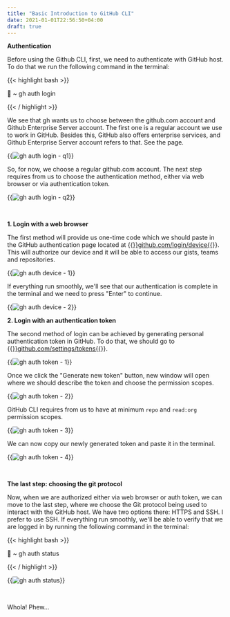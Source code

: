 ```yaml
---
title: "Basic Introduction to GitHub CLI"
date: 2021-01-01T22:56:50+04:00
draft: true
---
```


**Authentication**

Before using the Github CLI, first, we need to authenticate with GitHub host. To do that we run the following command in the terminal:

{{< highlight bash >}}

🚀 ~ gh auth login

{{< / highlight >}}

We see that gh wants us to choose between the github.com account and Github Enterprise Server account. The first one is a regular account we use to work in GitHub. Besides this, GitHub also offers enterprise services, and Github Enterprise Server account refers to that. See the page.

{{<img src="https://res.cloudinary.com/oorkan/image/upload/v1609535399/blog/img/topics/git/github_cli_setup/gh_auth_login-q1_dfqlep.png" alt="gh auth login - q1" loading="lazy">}}

So, for now, we choose a regular github.com account. The next step requires from us to choose the authentication method, either via web browser or via authentication token.

{{<img src="https://res.cloudinary.com/oorkan/image/upload/v1609533486/blog/img/topics/git/github_cli_setup/gh_auth_login-q2_xoypye.png" alt="gh auth login - q2" loading="lazy">}}

&nbsp;

**1. Login with a web browser**

The first method will provide us one-time code which we should paste in the GitHub authentication page located at {{<a href="https://github.com/login/device" target="_blank" rel="noopener noreferrer">}}github.com/login/device{{</a>}}. This will authorize our device and it will be able to access our gists, teams and repositories. 

{{<img src="https://res.cloudinary.com/oorkan/image/upload/v1609546405/blog/img/topics/git/github_cli_setup/gh_auth_device-1_q8jyet.png" alt="gh auth device - 1" loading="lazy">}}

If everything run smoothly, we'll see that our authentication is complete in the terminal and we need to press "Enter" to continue.

{{<img src="https://res.cloudinary.com/oorkan/image/upload/v1609546561/blog/img/topics/git/github_cli_setup/gh_auth_device-2_ea6swc.png" alt="gh auth device - 2" loading="lazy">}}

**2. Login with an authentication token**

The second method of login can be achieved by generating personal authentication token in GitHub. To do that, we should go to {{<a href="https://github.com/settings/tokens" target="_blank" rel="noopener noreferrer">}}github.com/settings/tokens{{</a>}}.

{{<img src="https://res.cloudinary.com/oorkan/image/upload/v1609547977/blog/img/topics/git/github_cli_setup/gh_auth_token-1_bo1zak.png" alt="gh auth token - 1" loading="lazy">}}

Once we click the "Generate new token" button, new window will open where we should describe the token and choose the permission scopes.

{{<img src="https://res.cloudinary.com/oorkan/image/upload/v1609632632/blog/img/topics/git/github_cli_setup/gh_auth_token-2_fss1q2.png" alt="gh auth token - 2" loading="lazy">}}

GitHub CLI requires from us to have at minimum `repo` and `read:org` permission scopes.

{{<img src="https://res.cloudinary.com/oorkan/image/upload/v1609633287/blog/img/topics/git/github_cli_setup/gh_auth_token-3_awuzxb.png" alt="gh auth token - 3" loading="lazy">}}

We can now copy our newly generated token and paste it in the terminal.

{{<img src="https://res.cloudinary.com/oorkan/image/upload/v1609633886/blog/img/topics/git/github_cli_setup/gh_auth_token-4_xjoqli.png" alt="gh auth token - 4" loading="lazy">}}

&nbsp;

**The last step: choosing the git protocol**

Now, when we are authorized either via web browser or auth token, we can move to the last step, where we choose the Git protocol being used to interact with the GitHub host. We have two options there: HTTPS and SSH. I prefer to use SSH. If everything run smoothly, we'll be able to verify that we are logged in by running the following command in the terminal:

{{< highlight bash >}}

🚀 ~ gh auth status

{{< / highlight >}}

{{<img src="https://res.cloudinary.com/oorkan/image/upload/v1609635633/blog/img/topics/git/github_cli_setup/gh_auth_status_ftq5kc.png" alt="gh auth status" loading="lazy">}}

&nbsp;

Whola! Phew...